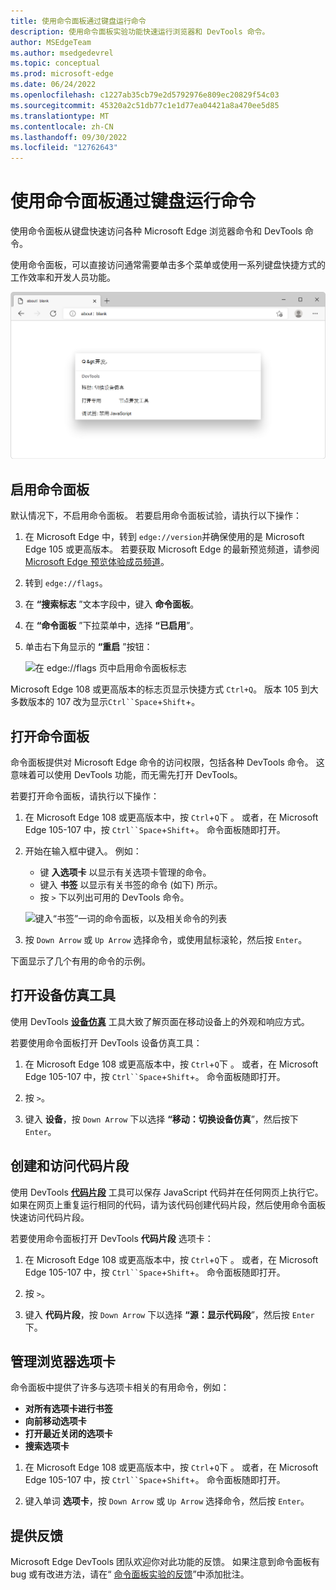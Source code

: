 ```yaml
---
title: 使用命令面板通过键盘运行命令
description: 使用命令面板实验功能快速运行浏览器和 DevTools 命令。
author: MSEdgeTeam
ms.author: msedgedevrel
ms.topic: conceptual
ms.prod: microsoft-edge
ms.date: 06/24/2022
ms.openlocfilehash: c1227ab35cb79e2d5792976e809ec20829f54c03
ms.sourcegitcommit: 45320a2c51db77c1e1d77ea04421a8a470ee5d85
ms.translationtype: MT
ms.contentlocale: zh-CN
ms.lasthandoff: 09/30/2022
ms.locfileid: "12762643"
---
```

# <a name="run-commands-via-keyboard-with-command-palette"></a>使用命令面板通过键盘运行命令

使用命令面板从键盘快速访问各种 Microsoft Edge 浏览器命令和 DevTools 命令。

使用命令面板，可以直接访问通常需要单击多个菜单或使用一系列键盘快捷方式的工作效率和开发人员功能。

![显示中心内命令面板输入框的 Microsoft Edge 窗口](./media/command-palette.png)


<!-- ====================================================================== -->
## <a name="enable-command-palette"></a>启用命令面板

默认情况下，不启用命令面板。 若要启用命令面板试验，请执行以下操作：

1. 在 Microsoft Edge 中，转到 `edge://version`并确保使用的是 Microsoft Edge 105 或更高版本。  若要获取 Microsoft Edge 的最新预览频道，请参阅 [Microsoft Edge 预览体验成员频道](https://www.microsoftedgeinsider.com/en-us/download/)。

1. 转到 `edge://flags`。

1. 在 **“搜索标志** ”文本字段中，键入 **命令面板**。

1. 在 **“命令面板** ”下拉菜单中，选择 **“已启用**”。

1. 单击右下角显示的 **“重启** ”按钮：

   ![在 edge://flags 页中启用命令面板标志](./media/command-palette-flag.png)

Microsoft Edge 108 或更高版本的标志页显示快捷方式 `Ctrl+Q`。  版本 105 到大多数版本的 107 改为显示`Ctrl``Space`+`Shift`+。


<!-- ====================================================================== -->
## <a name="open-command-palette"></a>打开命令面板

命令面板提供对 Microsoft Edge 命令的访问权限，包括各种 DevTools 命令。 这意味着可以使用 DevTools 功能，而无需先打开 DevTools。

若要打开命令面板，请执行以下操作：

1. 在 Microsoft Edge 108 或更高版本中，按 `Ctrl`+`Q`下 。  或者，在 Microsoft Edge 105-107 中，按 `Ctrl``Space`+`Shift`+。 命令面板随即打开。

1. 开始在输入框中键入。 例如：
   * 键 **入选项卡** 以显示有关选项卡管理的命令。
   * 键入 **书签** 以显示有关书签的命令 (如下) 所示。
   * 按 `>` 下以列出可用的 DevTools 命令。

   ![键入“书签”一词的命令面板，以及相关命令的列表](./media/command-palette-bookmark.png)

1. 按 `Down Arrow` 或 `Up Arrow` 选择命令，或使用鼠标滚轮，然后按 `Enter`。

下面显示了几个有用的命令的示例。


<!-- ====================================================================== -->
## <a name="open-the-device-emulation-tool"></a>打开设备仿真工具

使用 DevTools [**设备仿真**](../device-mode/index.md) 工具大致了解页面在移动设备上的外观和响应方式。

若要使用命令面板打开 DevTools 设备仿真工具：

1. 在 Microsoft Edge 108 或更高版本中，按 `Ctrl`+`Q`下 。 或者，在 Microsoft Edge 105-107 中，按 `Ctrl``Space`+`Shift`+。 命令面板随即打开。

1. 按 `>`。

1. 键入 **设备**，按 `Down Arrow` 下以选择 **“移动：切换设备仿真**”，然后按下 `Enter`。


<!-- ====================================================================== -->
## <a name="create-and-access-snippets"></a>创建和访问代码片段

使用 DevTools [**代码片段**](../javascript/snippets.md) 工具可以保存 JavaScript 代码并在任何网页上执行它。 如果在网页上重复运行相同的代码，请为该代码创建代码片段，然后使用命令面板快速访问代码片段。

若要使用命令面板打开 DevTools **代码片段** 选项卡：

1. 在 Microsoft Edge 108 或更高版本中，按 `Ctrl`+`Q`下 。 或者，在 Microsoft Edge 105-107 中，按 `Ctrl``Space`+`Shift`+。 命令面板随即打开。

1. 按 `>`。

1. 键入 **代码片段**，按 `Down Arrow` 下以选择 **“源：显示代码段**”，然后按 `Enter`下。


<!-- ====================================================================== -->
## <a name="manage-browser-tabs"></a>管理浏览器选项卡

命令面板中提供了许多与选项卡相关的有用命令，例如：
*  **对所有选项卡进行书签**
*  **向前移动选项卡**
*  **打开最近关闭的选项卡**
*  **搜索选项卡**

1. 在 Microsoft Edge 108 或更高版本中，按 `Ctrl`+`Q`下 。 或者，在 Microsoft Edge 105-107 中，按 `Ctrl``Space`+`Shift`+。 命令面板随即打开。

1. 键入单词 **选项卡**，按 `Down Arrow` 或 `Up Arrow` 选择命令，然后按 `Enter`。


<!-- ====================================================================== -->
## <a name="provide-feedback"></a>提供反馈

Microsoft Edge DevTools 团队欢迎你对此功能的反馈。  如果注意到命令面板有 bug 或有改进方法，请在“ [命令面板实验的反馈](https://github.com/MicrosoftEdge/DevTools/issues/73)”中添加批注。
